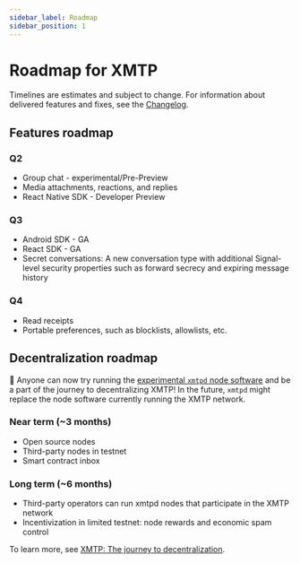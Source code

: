 ```yaml
---
sidebar_label: Roadmap
sidebar_position: 1
---
```


# Roadmap for XMTP

Timelines are estimates and subject to change. For information about delivered features and fixes, see the [Changelog](/changelog).

## Features roadmap

### Q2

- Group chat - experimental/Pre-Preview
- Media attachments, reactions, and replies
- React Native SDK - Developer Preview

### Q3

- Android SDK - GA
- React SDK - GA
- Secret conversations: A new conversation type with additional Signal-level security properties such as forward secrecy and expiring message history

### Q4

- Read receipts
- Portable preferences, such as blocklists, allowlists, etc.

## Decentralization roadmap

🎉 Anyone can now try running the [experimental `xmtpd` node software](https://github.com/xmtp/xmtpd) and be a part of the journey to decentralizing XMTP! In the future, `xmtpd` might replace the node software currently running the XMTP network. 

### Near term (~3 months)

- Open source nodes
- Third-party nodes in testnet
- Smart contract inbox

### Long term (~6 months)

- Third-party operators can run xmtpd nodes that participate in the XMTP network
- Incentivization in limited testnet: node rewards and economic spam control

To learn more, see [XMTP: The journey to decentralization](/blog/journey-to-decentralization).
